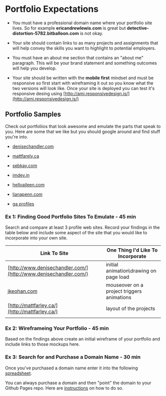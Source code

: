 # Portfolio Expectations

*   You must have a professional domain name where your portfolio site lives. So for example **ericandrewlewis.com** is great but **detective-distortion-5782.bitballoon.com** is not okay.

*   Your site should contain links to as many projects and assignments that will help convey the skills you want to highlight to potential employers.

*   You must have an about me section that contains an "about me" paragraph. This will be your brand statement and something outcomes will help you develop.

*   Your site should be written with the **mobile first** mindset and must be responsive so first start with wireframing it out so you know what the two versions will look like. Once your site is deployed you can test it's responsive desing using [http://ami.responsivedesign.is/](http://ami.responsivedesign.is/)

## Portfolio Samples

Check out portfoliios that look awesome and emulate the parts that speak to you. Here are some that we like but you should google around and find stuff you're into.

*   [denisechandler.com](http://www.denisechandler.com/)

*   [mattfarely.ca](http://mattfarley.ca/)

*   [sebkay.com](http://sebkay.com/)

*   [imdev.in](https://imdev.in/)

*   [helloaileen.com](helloaileen.com)

*   [lianapenn.com](https://www.lianapenn.com/)

*   [ga profiles](https://profiles.generalassemb.ly/profiles)

### Ex 1: Finding Good Portfolio Sites To Emulate - 45 min

Search and compare at least 3 profile web sites. Record your findings in the table below and include some aspect of the site that you would like to incorporate into your own site.

| Link To Site                                                     | One Thing I'd Like To Incorporate          |
| ---------------------------------------------------------------- | ------------------------------------------ |
| [http://www.denisechandler.com/](http://www.denisechandler.com/) | initial animation\drawing on page load     |
| [jkeohan.com](jkeohan.com)                                       | mouseover on a project triggers animations |
| [http://mattfarley.ca/](http://mattfarley.ca/)                   | layout of the projects                     |
|                                                                  |

### Ex 2: Wireframeing Your Portfolio - 45 min

Based on the findings above create an initial wireframe of your portfolio and include links to those mockups here.

### Ex 3: Search for and Purchase a Domain Name - 30 min

Once you've purchased a domain name enter it into the following [spreadsheet](https://docs.google.com/spreadsheets/d/1WdZ28RYdnVSXl2a5Ct_aP-WpZSmlTO1BIqdVXTQVlTI/edit#gid=0).

You can always purchase a domain and then "point" the domain to your Github Pages repo. Here are [instructions](https://help.github.com/articles/setting-up-a-custom-domain-with-github-pages/) on how to do so.
